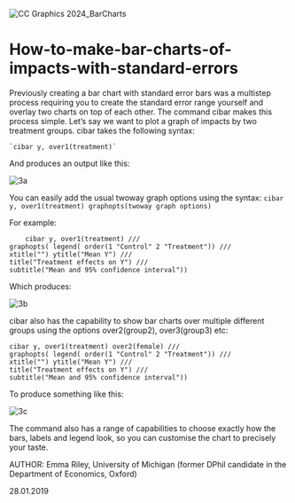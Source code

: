 
![CC Graphics 2024_BarCharts](https://github.com/csae-coders-corner/How-to-make-bar-charts-of-impacts-with-standard-errors/assets/148211163/e6ac516a-d6a5-4afe-ad8d-442924a51d26)

# How-to-make-bar-charts-of-impacts-with-standard-errors
Previously creating a bar chart with standard error bars was a multistep process requiring you to create the standard error range yourself and overlay two charts on top of each other. The command cibar makes this process simple. 
Let’s say we want to plot a graph of impacts by two treatment groups. cibar takes the following syntax: 

	`cibar y, over1(treatment)`

And produces an output like this: 

![3a](https://github.com/csae-coders-corner/How-to-make-bar-charts-of-impacts-with-standard-errors/assets/148211163/e8c153cb-ed93-49dc-a3a0-bd8991996500)


You can easily add the usual twoway graph options using the syntax: 
`cibar y, over1(treatment) graphopts(twoway graph options)`

For example: 
```
	cibar y, over1(treatment) ///
graphopts( legend( order(1 "Control" 2 "Treatment")) ///
xtitle("") ytitle("Mean Y") ///
title("Treatment effects on Y") ///
subtitle("Mean and 95% confidence interval"))
```

Which produces:

![3b](https://github.com/csae-coders-corner/How-to-make-bar-charts-of-impacts-with-standard-errors/assets/148211163/d6888651-a403-4f29-9cec-26c893a48b23)


cibar also has the capability to show bar charts over multiple different groups using the options over2(group2), over3(group3) etc:

```
cibar y, over1(treatment) over2(female) ///
graphopts( legend( order(1 "Control" 2 "Treatment")) ///
xtitle("") ytitle("Mean Y") ///
title("Treatment effects on Y") ///
subtitle("Mean and 95% confidence interval"))
```

To produce something like this:

![3c](https://github.com/csae-coders-corner/How-to-make-bar-charts-of-impacts-with-standard-errors/assets/148211163/0642a8c8-3559-4142-8f2e-ed7bd001d9f0)

The command also has a range of capabilities to choose exactly how the bars, labels and legend look, so you can customise the chart to precisely your taste. 

AUTHOR: Emma Riley, University of Michigan (former DPhil candidate in the Department of Economics, Oxford)

28.01.2019
